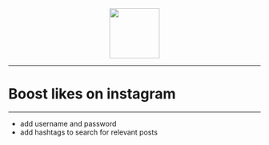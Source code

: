 <div id="header" align="center">
  <img src="https://media.giphy.com/media/W0K28ZUNUGwIIebMpT/giphy.gif" width="100"/>
</div>

---

# Boost likes on instagram

---

- add username and password
- add hashtags to search for relevant posts
